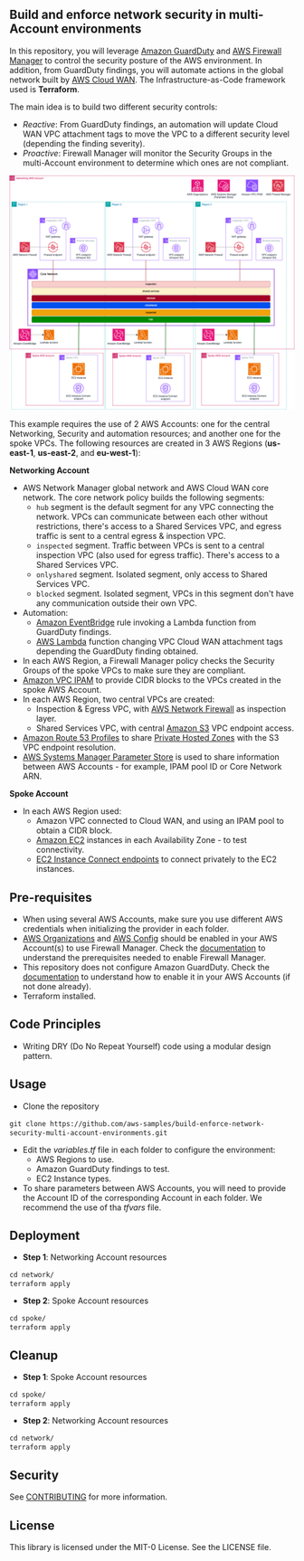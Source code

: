 ## Build and enforce network security in multi-Account environments

In this repository, you will leverage [Amazon GuardDuty](https://aws.amazon.com/guardduty/) and [AWS Firewall Manager](https://aws.amazon.com/es/firewall-manager/) to control the security posture of the AWS environment. In addition, from GuardDuty findings, you will automate actions in the global network built by [AWS Cloud WAN](https://aws.amazon.com/cloud-wan/). The Infrastructure-as-Code framework used is **Terraform**.

The main idea is to build two different security controls:

* *Reactive*: From GuardDuty findings, an automation will update Cloud WAN VPC attachment tags to move the VPC to a different security level (depending the finding severity).
* *Proactive*: Firewall Manager will monitor the Security Groups in the multi-Account environment to determine which ones are not compliant.

![Architecture diagram](./images/full-architecture.png)

This example requires the use of 2 AWS Accounts: one for the central Networking, Security and automation resources; and another one for the spoke VPCs. The following resources are created in 3 AWS Regions (**us-east-1**, **us-east-2**, and **eu-west-1**):

**Networking Account**

* AWS Network Manager global network and AWS Cloud WAN core network. The core network policy builds the following segments:
    * `hub` segment is the default segment for any VPC connecting the network. VPCs can communicate between each other without restrictions, there's access to a Shared Services VPC, and egress traffic is sent to a central egress & inspection VPC.
    * `inspected` segment. Traffic between VPCs is sent to a central inspection VPC (also used for egress traffic). There's access to a Shared Services VPC.
    * `onlyshared` segment. Isolated segment, only access to Shared Services VPC.
    * `blocked` segment. Isolated segment, VPCs in this segment don't have any communication outside their own VPC.
* Automation:
    * [Amazon EventBridge](https://aws.amazon.com/eventbridge/) rule invoking a Lambda function from GuardDuty findings.
    * [AWS Lambda](https://aws.amazon.com/pm/lambda/) function changing VPC Cloud WAN attachment tags depending the GuardDuty finding obtained.
* In each AWS Region, a Firewall Manager policy checks the Security Groups of the spoke VPCs to make sure they are compliant.
* [Amazon VPC IPAM](https://docs.aws.amazon.com/vpc/latest/ipam/what-it-is-ipam.html) to provide CIDR blocks to the VPCs created in the spoke AWS Account.
* In each AWS Region, two central VPCs are created:
    * Inspection & Egress VPC, with [AWS Network Firewall](https://aws.amazon.com/network-firewall/) as inspection layer.
    * Shared Services VPC, with central [Amazon S3](https://aws.amazon.com/pm/serv-s3/) VPC endpoint access.
* [Amazon Route 53 Profiles](https://docs.aws.amazon.com/Route53/latest/DeveloperGuide/profiles.html) to share [Private Hosted Zones](https://docs.aws.amazon.com/Route53/latest/DeveloperGuide/hosted-zones-private.html) with the S3 VPC endpoint resolution.
* [AWS Systems Manager Parameter Store](https://docs.aws.amazon.com/systems-manager/latest/userguide/systems-manager-parameter-store.html) is used to share information between AWS Accounts - for example, IPAM pool ID or Core Network ARN.

**Spoke Account**

* In each AWS Region used:
    * Amazon VPC connected to Cloud WAN, and using an IPAM pool to obtain a CIDR block.
    * [Amazon EC2](https://aws.amazon.com/ec2/) instances in each Availability Zone - to test connectivity.
    * [EC2 Instance Connect endpoints](https://docs.aws.amazon.com/AWSEC2/latest/UserGuide/connect-using-eice.html) to connect privately to the EC2 instances.

## Pre-requisites

* When using several AWS Accounts, make sure you use different AWS credentials when initializing the provider in each folder.
* [AWS Organizations](https://docs.aws.amazon.com/organizations/latest/userguide/orgs_introduction.html) and [AWS Config](https://docs.aws.amazon.com/config/latest/developerguide/WhatIsConfig.html) should be enabled in your AWS Account(s) to use Firewall Manager. Check the [documentation](https://docs.aws.amazon.com/waf/latest/developerguide/fms-prereq.html) to understand the prerequisites needed to enable Firewall Manager.
* This repository does not configure Amazon GuardDuty. Check the [documentation](https://docs.aws.amazon.com/guardduty/latest/ug/guardduty_settingup.html) to understand how to enable it in your AWS Accounts (if not done already).
* Terraform installed.

## Code Principles

* Writing DRY (Do No Repeat Yourself) code using a modular design pattern.

## Usage

* Clone the repository

```
git clone https://github.com/aws-samples/build-enforce-network-security-multi-account-environments.git
```

* Edit the *variables.tf* file in each folder to configure the environment:
    * AWS Regions to use.
    * Amazon GuardDuty findings to test.
    * EC2 Instance types.
* To share parameters between AWS Accounts, you will need to provide the Account ID of the corresponding Account in each folder. We recommend the use of tha *tfvars* file.

## Deployment

* **Step 1**: Networking Account resources

```
cd network/
terraform apply
```

* **Step 2**: Spoke Account resources

```
cd spoke/
terraform apply
```

## Cleanup

* **Step 1**: Spoke Account resources

```
cd spoke/
terraform apply
```

* **Step 2**: Networking Account resources

```
cd network/
terraform apply
```

## Security

See [CONTRIBUTING](CONTRIBUTING.md#security-issue-notifications) for more information.

## License

This library is licensed under the MIT-0 License. See the LICENSE file.

